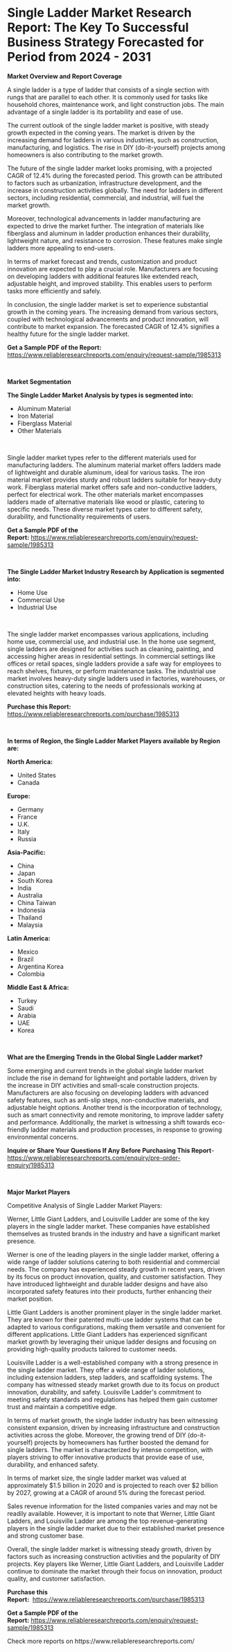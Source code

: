 <p><h1>Single Ladder Market Research Report: The Key To Successful Business Strategy Forecasted for Period from 2024 - 2031</h1></p><p><strong>Market Overview and Report Coverage</strong></p>
<p><p>A single ladder is a type of ladder that consists of a single section with rungs that are parallel to each other. It is commonly used for tasks like household chores, maintenance work, and light construction jobs. The main advantage of a single ladder is its portability and ease of use.</p><p>The current outlook of the single ladder market is positive, with steady growth expected in the coming years. The market is driven by the increasing demand for ladders in various industries, such as construction, manufacturing, and logistics. The rise in DIY (do-it-yourself) projects among homeowners is also contributing to the market growth.</p><p>The future of the single ladder market looks promising, with a projected CAGR of 12.4% during the forecasted period. This growth can be attributed to factors such as urbanization, infrastructure development, and the increase in construction activities globally. The need for ladders in different sectors, including residential, commercial, and industrial, will fuel the market growth.</p><p>Moreover, technological advancements in ladder manufacturing are expected to drive the market further. The integration of materials like fiberglass and aluminum in ladder production enhances their durability, lightweight nature, and resistance to corrosion. These features make single ladders more appealing to end-users.</p><p>In terms of market forecast and trends, customization and product innovation are expected to play a crucial role. Manufacturers are focusing on developing ladders with additional features like extended reach, adjustable height, and improved stability. This enables users to perform tasks more efficiently and safely.</p><p>In conclusion, the single ladder market is set to experience substantial growth in the coming years. The increasing demand from various sectors, coupled with technological advancements and product innovation, will contribute to market expansion. The forecasted CAGR of 12.4% signifies a healthy future for the single ladder market.</p></p>
<p><strong>Get a Sample PDF of the Report:</strong> <a href="https://www.reliableresearchreports.com/enquiry/request-sample/1985313">https://www.reliableresearchreports.com/enquiry/request-sample/1985313</a></p>
<p>&nbsp;</p>
<p><strong>Market Segmentation</strong></p>
<p><strong>The Single Ladder Market Analysis by types is segmented into:</strong></p>
<p><ul><li>Aluminum Material</li><li>Iron Material</li><li>Fiberglass Material</li><li>Other Materials</li></ul></p>
<p>&nbsp;</p>
<p><p>Single ladder market types refer to the different materials used for manufacturing ladders. The aluminum material market offers ladders made of lightweight and durable aluminum, ideal for various tasks. The iron material market provides sturdy and robust ladders suitable for heavy-duty work. Fiberglass material market offers safe and non-conductive ladders, perfect for electrical work. The other materials market encompasses ladders made of alternative materials like wood or plastic, catering to specific needs. These diverse market types cater to different safety, durability, and functionality requirements of users.</p></p>
<p><strong>Get a Sample PDF of the Report:</strong>&nbsp;<a href="https://www.reliableresearchreports.com/enquiry/request-sample/1985313">https://www.reliableresearchreports.com/enquiry/request-sample/1985313</a></p>
<p>&nbsp;</p>
<p><strong>The Single Ladder Market Industry Research by Application is segmented into:</strong></p>
<p><ul><li>Home Use</li><li>Commercial Use</li><li>Industrial Use</li></ul></p>
<p>&nbsp;</p>
<p><p>The single ladder market encompasses various applications, including home use, commercial use, and industrial use. In the home use segment, single ladders are designed for activities such as cleaning, painting, and accessing higher areas in residential settings. In commercial settings like offices or retail spaces, single ladders provide a safe way for employees to reach shelves, fixtures, or perform maintenance tasks. The industrial use market involves heavy-duty single ladders used in factories, warehouses, or construction sites, catering to the needs of professionals working at elevated heights with heavy loads.</p></p>
<p><strong>Purchase this Report:</strong>&nbsp; <a href="https://www.reliableresearchreports.com/purchase/1985313">https://www.reliableresearchreports.com/purchase/1985313</a></p>
<p>&nbsp;</p>
<p><strong>In terms of Region, the Single Ladder Market Players available by Region are:</strong></p>
<p>
    <p> <strong> North America: </strong>
        <ul>
            <li>United States</li>
            <li>Canada</li>
        </ul>
        </p> 
    <p> <strong> Europe: </strong>
        <ul>
            <li>Germany</li>
            <li>France</li>
            <li>U.K.</li>
            <li>Italy</li>
            <li>Russia</li>
        </ul>
        </p> 
    <p> <strong> Asia-Pacific: </strong>
        <ul>
            <li>China</li>
            <li>Japan</li>
            <li>South Korea</li>
            <li>India</li>
            <li>Australia</li>
            <li>China Taiwan</li>
            <li>Indonesia</li>
            <li>Thailand</li>
            <li>Malaysia</li>
        </ul>
        </p> 
    <p> <strong> Latin America: </strong>
        <ul>
            <li>Mexico</li>
            <li>Brazil</li>
            <li>Argentina Korea</li>
            <li>Colombia</li>
        </ul>
        </p> 
    <p> <strong> Middle East & Africa: </strong>
        <ul>
            <li>Turkey</li>
            <li>Saudi</li>
            <li>Arabia</li>
            <li>UAE</li>
            <li>Korea</li>
        </ul>
    </p>
    </p>
<p>&nbsp;</p>
<p><strong>What are the Emerging Trends in the Global Single Ladder market?</strong></p>
<p><p>Some emerging and current trends in the global single ladder market include the rise in demand for lightweight and portable ladders, driven by the increase in DIY activities and small-scale construction projects. Manufacturers are also focusing on developing ladders with advanced safety features, such as anti-slip steps, non-conductive materials, and adjustable height options. Another trend is the incorporation of technology, such as smart connectivity and remote monitoring, to improve ladder safety and performance. Additionally, the market is witnessing a shift towards eco-friendly ladder materials and production processes, in response to growing environmental concerns.</p></p>
<p><strong>Inquire or Share Your Questions If Any Before Purchasing This Report</strong>- <a href="https://www.reliableresearchreports.com/enquiry/pre-order-enquiry/1985313">https://www.reliableresearchreports.com/enquiry/pre-order-enquiry/1985313</a></p>
<p>&nbsp;</p>
<p><strong>Major Market Players</strong></p>
<p><p>Competitive Analysis of Single Ladder Market Players:</p><p>Werner, Little Giant Ladders, and Louisville Ladder are some of the key players in the single ladder market. These companies have established themselves as trusted brands in the industry and have a significant market presence.</p><p>Werner is one of the leading players in the single ladder market, offering a wide range of ladder solutions catering to both residential and commercial needs. The company has experienced steady growth in recent years, driven by its focus on product innovation, quality, and customer satisfaction. They have introduced lightweight and durable ladder designs and have also incorporated safety features into their products, further enhancing their market position.</p><p>Little Giant Ladders is another prominent player in the single ladder market. They are known for their patented multi-use ladder systems that can be adapted to various configurations, making them versatile and convenient for different applications. Little Giant Ladders has experienced significant market growth by leveraging their unique ladder designs and focusing on providing high-quality products tailored to customer needs.</p><p>Louisville Ladder is a well-established company with a strong presence in the single ladder market. They offer a wide range of ladder solutions, including extension ladders, step ladders, and scaffolding systems. The company has witnessed steady market growth due to its focus on product innovation, durability, and safety. Louisville Ladder's commitment to meeting safety standards and regulations has helped them gain customer trust and maintain a competitive edge.</p><p>In terms of market growth, the single ladder industry has been witnessing consistent expansion, driven by increasing infrastructure and construction activities across the globe. Moreover, the growing trend of DIY (do-it-yourself) projects by homeowners has further boosted the demand for single ladders. The market is characterized by intense competition, with players striving to offer innovative products that provide ease of use, durability, and enhanced safety.</p><p>In terms of market size, the single ladder market was valued at approximately $1.5 billion in 2020 and is projected to reach over $2 billion by 2027, growing at a CAGR of around 5% during the forecast period.</p><p>Sales revenue information for the listed companies varies and may not be readily available. However, it is important to note that Werner, Little Giant Ladders, and Louisville Ladder are among the top revenue-generating players in the single ladder market due to their established market presence and strong customer base.</p><p>Overall, the single ladder market is witnessing steady growth, driven by factors such as increasing construction activities and the popularity of DIY projects. Key players like Werner, Little Giant Ladders, and Louisville Ladder continue to dominate the market through their focus on innovation, product quality, and customer satisfaction.</p></p>
<p><strong>Purchase this Report:</strong>&nbsp;&nbsp;<a href="https://www.reliableresearchreports.com/purchase/1985313">https://www.reliableresearchreports.com/purchase/1985313</a></p>
<p></p>
<p><strong>Get a Sample PDF of the Report:</strong>&nbsp;<a href="https://www.reliableresearchreports.com/enquiry/request-sample/1985313">https://www.reliableresearchreports.com/enquiry/request-sample/1985313</a></p>
<p>Check more reports on https://www.reliableresearchreports.com/</p>